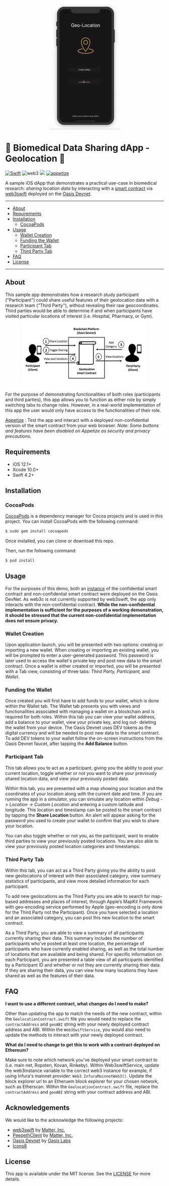<p align="center">
  <img src="GeolocationDemo.gif" width="225" height="397" />
</p>

# 🏥 Biomedical Data Sharing dApp - Geolocation 📍
[![Swift](https://img.shields.io/badge/Swift-4.2-orange.svg?style=flat)](https://developer.apple.com/swift/)
![web3](https://img.shields.io/badge/web3-support-blue.svg?style=flat)
![](https://img.shields.io/badge/platform-iOS-lightgray.svg?style=flat)
[![appetize](https://img.shields.io/badge/App_Demo-appetize-brightgreen.svg?style=flat)](https://appetize.io/app/zt5wb6e9qpu47ejk7k1ezqzv2c?device=iphonex&scale=75&orientation=portrait&osVersion=12.1&deviceColor=black)


A sample iOS dApp that demonstrates a practical use-case in biomedical research: *sharing location data* by interacting with a [smart contract](https://github.com/HD2i/GeolocationSmartContract) via [web3swift](https://github.com/matterinc/web3swift) deployed on the [Oasis Devnet](https://docs.oasiscloud.io/en/latest/). 

---
  * [About](#about)
  * [Requirements](#requirements)
  * [Installation](#installation)
    + [CocoaPods](#cocoapods)
  * [Usage](#usage)
    + [Wallet Creation](#wallet-creation)
    + [Funding the Wallet](#funding-the-wallet)
    + [Participant Tab](#participant-tab)
    + [Third Party Tab](#third-party-tab)
  * [FAQ](#faq)
  * [License](#license)

---

## About

This sample app demonstrates how a research study participant ("Participant") could share useful features of their geolocation data with a research team ("Third Party"), without revealing their raw geocoordinates. Third parties would be able to determine if and when participants have visited particular locations of interest (i.e. Hospital, Pharmacy, or Gym).   

<p align="center">
  <img src="WorkflowDiagram.png" width="400" height="200" />
</p>

For the purpose of demonstrating functionalities of both roles (participants and third parties), this app allows you to function as either role by simply switching tabs to change roles. However, in a real-world implementation of this app the user would only have access to the functionalities of their role. 


[Appetize](https://appetize.io/app/zt5wb6e9qpu47ejk7k1ezqzv2c?device=iphonex&scale=75&orientation=portrait&osVersion=12.1&deviceColor=black) : Test the app and interact with a deployed non-confidential version of the smart contract from your web browser. 
*Note: Some buttons and features have been disabled on Appetize as security and privacy precautions.*

## Requirements

- iOS 12.1+ 
- Xcode 10.0+
- Swift 4.2+


## Installation

### CocoaPods

[CocoaPods](http://cocoapods.org) is a dependency manager for Cocoa projects and is used in this project. You can install CocoaPods with the following command:

```bash
$ sudo gem install cocoapods
```
Once installed, you can clone or download this repo. 

Then, run the following command:

```bash
$ pod install
```

## Usage
For the purposes of this demo, both an [instance](https://github.com/HD2i/GeolocationSmartContract) of the confidential smart contract and non-confidential smart contract were deployed on the Oasis DevNet. As web3c is not currently supported by web3swift, the app only interacts with the non-confidential contract. **While the non-confidential implementation is sufficient for the purposes of a working demonstration, it should be stressed that the current non-confidential implementation does not ensure privacy.**  


### Wallet Creation
Upon application launch, you will be presented with two options: creating or importing a new wallet. When creating or importing an existing wallet, you will be prompted to enter a user-generated password. This password is later used to access the wallet's private key and post new data to the smart contract. Once a wallet is either created or imported, you will be presented with a Tab view, consisting of three tabs: *Third Party, Participant,* and *Wallet*. 

### Funding the Wallet
Once created you will first have to add funds to your wallet, which is done within the Wallet tab. The Wallet tab presents you with views and functionalities associated with managing a wallet on a blockchain and is required for both roles. Within this tab you can view your wallet address, add a balance to your wallet, view your private key, and log out- deleting the wallet from your device. The Oasis Devnet uses DEV tokens as the digital currency and will be needed to post new data to the smart contract. To add DEV tokens to your wallet follow the on-screen instructions from the Oasis Devnet faucet, after tapping the **Add Balance** button. 

### Participant Tab
This tab allows you to act as a participant, giving you the ability to post your current location, toggle whether or not you want to share your previously shared location data, and view your previously posted data. 

Within this tab, you are presented with a map showing your location and the coordinates of your location along with the current date and time. If you are running the app in a simulator, you can simulate any location within
 *Debug -> Location -> Custom Location* and entering a custom latitude and longitude. This location and timestamp can be posted to the smart contract by tapping the **Share Location** button. An alert will appear asking for the password you used to create your wallet to confirm that you wish to share your location.
 
You can also toggle whether or not you, as the participant, want to enable third parties to view your previously posted locations. You are also able to view your previously posted location categories and timestamps. 


### Third Party Tab


Within this tab, you can act as a Third Party giving you the ability to post new geolocations of interest with their associated category, view summary statistics of participants, and view more detailed information for each participant. 

To add new geolocations as the Third Party you are able to search for map-based addresses and places of interest, through Apple’s MapKit Framework with geo-encoding service performed by Apple (geo-encoding is only done for the Third Party not the Participant). Once you have selected a location and an associated category, you can post this new location to the smart contract. 

As a Third Party, you are able to view a summary of all participants currently sharing their data. This summary includes the number of participants who’ve posted at least one location, the percentage of participants who have currently enabled sharing, as well as the total number of locations that are available and being shared. For specific information on each Participant, you are presented a table view of all participants identified by a Participant ID and whether or not they are currently sharing their data. If they are sharing their data, you can view how many locations they have shared as well as the features of their data. 



## FAQ
**I want to use a different contract, what changes do I need to make?** 

Other than updating the app to match the needs of the new contract, within the `GeolocationContract.swift` file you would need to replace the `contractAddress` and `geoABI` string with your newly deployed contract address and ABI. Within the  `Web3SwiftService`, you would also need to update the methods to interact with your newly deployed contract.

**What do I need to change to get this to work with a contract deployed on Ethereum?** 

Make sure to note which network you've deployed your smart contract to (i.e. main net, Ropsten, Kovan, Rinkeby). Within Web3swiftService, update the web3instance variable to the correct web3 instance for example, if using Infura's mainnet provider: `Web3.InfuraMainnetWeb3()`. Update the block explorer url to an Etheruem block explorer for your chosen network, such as Etherscan. Within the `GeolocationContract.swift` file, replace the `contractAddress` and `geoABI` string with your contract address and ABI.



## Acknowledgements

We would like to the acknowledge the following projects:

* [web3swift](https://github.com/matterinc/web3swift) by [Matter, Inc.](https://github.com/matterinc)
* [PeepethClient](https://github.com/matterinc/PeepethClient) by [Matter, Inc.](https://github.com/matterinc)
* [Oasis Devnet](https://docs.oasiscloud.io/en/latest/) by [Oasis Labs](https://www.oasislabs.com/)
* [Icons8](https://icons8.com)

## License
This app is available under the MIT license. See the [LICENSE](License) for more details.
